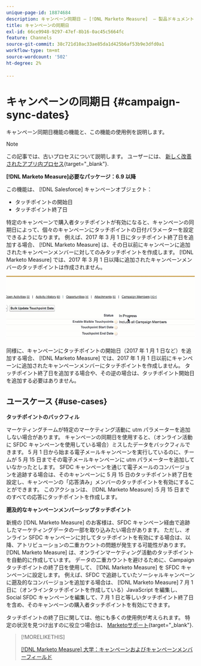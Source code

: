 ```yaml
---
unique-page-id: 18874684
description: キャンペーン同期日 — [!DNL Marketo Measure]  — 製品ドキュメント
title: キャンペーンの同期日
exl-id: 66ce9948-9297-47ef-8b16-0ac45c5664fc
feature: Channels
source-git-commit: 38c721d10ac33ae85da1d425b6af53b9e3dfd0a1
workflow-type: tm+mt
source-wordcount: '502'
ht-degree: 2%

---
```


# キャンペーンの同期日 {#campaign-sync-dates}

キャンペーン同期日機能の機能と、この機能の使用例を説明します。

>[!NOTE]
>
>この記事では、古いプロセスについて説明します。 ユーザーには、 [新しく改善されたアプリ内プロセス](/help/channel-tracking-and-setup/offline-channels/custom-campaign-sync.md){target="_blank"}.

**[!DNL Marketo Measure]必要なパッケージ：6.9 以降**

この機能は、 [!DNL Salesforce] キャンペーンオブジェクト：

* タッチポイントの開始日
* タッチポイント終了日

特定のキャンペーンで購入者タッチポイントが有効になると、キャンペーンの同期日によって、個々のキャンペーンにタッチポイントの日付パラメーターを設定できるようになります。 例えば、2017 年 3 月 1 日にタッチポイント終了日を追加する場合、 [!DNL Marketo Measure] は、その日以前にキャンペーンに追加されたキャンペーンメンバーに対してのみタッチポイントを作成します。 [!DNL Marketo Measure] では、2017 年 3 月 1 日以降に追加されたキャンペーンメンバーのタッチポイントは作成されません。

![](assets/1.gif)

同様に、キャンペーンにタッチポイントの開始日（2017 年 1 月 1 日など）を追加する場合、 [!DNL Marketo Measure] では、2017 年 1 月 1 日以前にキャンペーンに追加されたキャンペーンメンバーにタッチポイントを作成しません。 タッチポイント終了日を追加する場合や、その逆の場合は、タッチポイント開始日を追加する必要はありません。

## ユースケース {#use-cases}

**タッチポイントのバックフィル**

マーケティングチームが特定のマーケティング活動に utm パラメーターを追加しない場合があります。 キャンペーンの同期日を使用すると、（オンライン活動に SFDC キャンペーンを使用している場合）ミスしたデータをバックフィルできます。 5 月 1 日から始まる電子メールキャンペーンを実行しているのに、チームが 5 月 15 日までその電子メールキャンペーンに utm パラメーターを追加していなかったとします。 SFDC キャンペーンを通じて電子メールのコンバージョンを追跡する場合は、そのキャンペーンに 5 月 15 日のタッチポイント終了日を設定し、キャンペーンの「応答済み」メンバーのタッチポイントを有効にすることができます。 このアクションは、 [!DNL Marketo Measure] :5 月 15 日までのすべての応答にタッチポイントを作成します。

**遡及的なキャンペーンメンバーシップタッチポイント**

新規の [!DNL Marketo Measure] のお客様は、SFDC キャンペーン経由で追跡したマーケティングデータの一部を取り込みたい場合があります。 ただし、オンライン SFDC キャンペーンに対してタッチポイントを有効にする場合は、以降、アトリビューションの二重カウントの問題が発生する可能性があります。 [!DNL Marketo Measure] は、オンラインマーケティング活動のタッチポイントを自動的に作成しています。 データの二重カウントを避けるために、Campaign タッチポイントの終了日を使用して、 [!DNL Marketo Measure] を SFDC キャンペーンに設定します。 例えば、SFDC で追跡していたソーシャルキャンペーンに遡及的なコンバージョンを追加する場合は、 [!DNL Marketo Measure] 7 月 1 日に（オンラインタッチポイントを作成している）JavaScript を編集し、Social SFDC キャンペーンを編集して、7 月 1 日と等しいタッチポイント終了日を含め、そのキャンペーンの購入者タッチポイントを有効にできます。

タッチポイントの終了日に関しては、他にも多くの使用例が考えられます。 特定の状況を見つけ出すのに役立つ場合は、 [Marketoサポート](https://nation.marketo.com/t5/support/ct-p/Support){target="_blank"}.

>[!MORELIKETHIS]
>
>[[!DNL Marketo Measure] 大学：キャンペーンおよびキャンペーンメンバーフィールド](https://learn.bizible.com/2-bizible-customization/137720https://universityonline.marketo.com/courses/bizible-fundamentals-channel-management/#/page/5c63007334d9f0367662b758)
